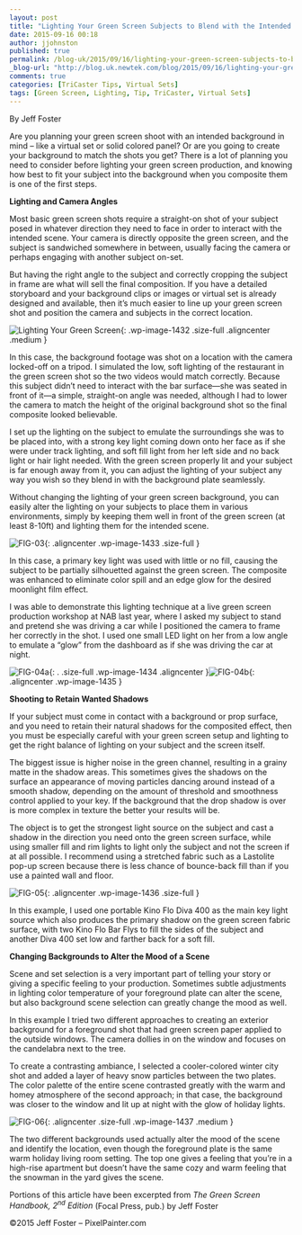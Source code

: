 ```yaml
---
layout: post
title: "Lighting Your Green Screen Subjects to Blend with the Intended Background"
date: 2015-09-16 00:18
author: jjohnston
published: true
permalink: /blog-uk/2015/09/16/lighting-your-green-screen-subjects-to-blend-with-the-intended-background/
_blog-url: "http://blog.uk.newtek.com/blog/2015/09/16/lighting-your-green-screen-subjects-to-blend-with-the-intended-background/"
comments: true
categories: [TriCaster Tips, Virtual Sets]
tags: [Green Screen, Lighting, Tip, TriCaster, Virtual Sets]
---
```

By Jeff Foster

Are you planning your green screen shoot with an intended background in mind – like a virtual set or solid colored panel? Or are you going to create your background to match the shots you get? There is a lot of planning you need to consider before lighting your green screen production, and knowing how best to fit your subject into the background when you composite them is one of the first steps.

**Lighting and Camera Angles**

Most basic green screen shots require a straight-on shot of your subject posed in whatever direction they need to face in order to interact with the intended scene. Your camera is directly opposite the green screen, and the subject is sandwiched somewhere in between, usually facing the camera or perhaps engaging with another subject on-set.

But having the right angle to the subject and correctly cropping the subject in frame are what will sell the final composition. If you have a detailed storyboard and your background clips or images or virtual set is already designed and available, then it’s much easier to line up your green screen shot and position the camera and subjects in the correct location.

![Lighting Your Green Screen](https://233b1d13b450eb6b33b4-ac2a33202ef9b63045cbb3afca178df8.ssl.cf1.rackcdn.com/2015/09/FIG-02.jpg){: .wp-image-1432 .size-full .aligncenter .medium }

In this case, the background footage was shot on a location with the camera locked-off on a tripod. I simulated the low, soft lighting of the restaurant in the green screen shot so the two videos would match correctly. Because this subject didn’t need to interact with the bar surface—she was seated in front of it—a simple, straight-on angle was needed, although I had to lower the camera to match the height of the original background shot so the final composite looked believable.

I set up the lighting on the subject to emulate the surroundings she was to be placed into, with a strong key light coming down onto her face as if she were under track lighting, and soft fill light from her left side and no back light or hair light needed. With the green screen properly lit and your subject is far enough away from it, you can adjust the lighting of your subject any way you wish so they blend in with the background plate seamlessly.

Without changing the lighting of your green screen background, you can easily alter the lighting on your subjects to place them in various environments, simply by keeping them well in front of the green screen (at least 8-10ft) and lighting them for the intended scene.

![FIG-03](https://233b1d13b450eb6b33b4-ac2a33202ef9b63045cbb3afca178df8.ssl.cf1.rackcdn.com/2015/09/FIG-03.jpg){: .aligncenter .wp-image-1433 .size-full }

In this case, a primary key light was used with little or no fill, causing the subject to be partially silhouetted against the green screen. The composite was enhanced to eliminate color spill and an edge glow for the desired moonlight film effect.

I was able to demonstrate this lighting technique at a live green screen production workshop at NAB last year, where I asked my subject to stand and pretend she was driving a car while I positioned the camera to frame her correctly in the shot. I used one small LED light on her from a low angle to emulate a “glow” from the dashboard as if she was driving the car at night.

![FIG-04a](https://233b1d13b450eb6b33b4-ac2a33202ef9b63045cbb3afca178df8.ssl.cf1.rackcdn.com/2015/09/FIG-04a.jpg){: . .size-full .wp-image-1434 .aligncenter }![FIG-04b](https://233b1d13b450eb6b33b4-ac2a33202ef9b63045cbb3afca178df8.ssl.cf1.rackcdn.com/2015/09/FIG-04b.jpg){: .aligncenter .wp-image-1435 }

**Shooting to Retain Wanted Shadows**

If your subject must come in contact with a background or prop surface, and you need to retain their natural shadows for the composited effect, then you must be especially careful with your green screen setup and lighting to get the right balance of lighting on your subject and the screen itself.

The biggest issue is higher noise in the green channel, resulting in a grainy matte in the shadow areas. This sometimes gives the shadows on the surface an appearance of moving particles dancing around instead of a smooth shadow, depending on the amount of threshold and smoothness control applied to your key. If the background that the drop shadow is over is more complex in texture the better your results will be.

The object is to get the strongest light source on the subject and cast a shadow in the direction you need onto the green screen surface, while using smaller fill and rim lights to light only the subject and not the screen if at all possible. I recommend using a stretched fabric such as a Lastolite pop-up screen because there is less chance of bounce-back fill than if you use a painted wall and floor.

![FIG-05](https://233b1d13b450eb6b33b4-ac2a33202ef9b63045cbb3afca178df8.ssl.cf1.rackcdn.com/2015/09/FIG-051.jpg){: .aligncenter .wp-image-1436 .size-full }

In this example, I used one portable Kino Flo Diva 400 as the main key light source which also produces the primary shadow on the green screen fabric surface, with two Kino Flo Bar Flys to fill the sides of the subject and another Diva 400 set low and farther back for a soft fill.

**Changing Backgrounds to Alter the Mood of a Scene**

Scene and set selection is a very important part of telling your story or giving a specific feeling to your production. Sometimes subtle adjustments in lighting color temperature of your foreground plate can alter the scene, but also background scene selection can greatly change the mood as well.

In this example I tried two different approaches to creating an exterior background for a foreground shot that had green screen paper applied to the outside windows. The camera dollies in on the window and focuses on the candelabra next to the tree.

To create a contrasting ambiance, I selected a cooler-colored winter city shot and added a layer of heavy snow particles between the two plates. The color palette of the entire scene contrasted greatly with the warm and homey atmosphere of the second approach; in that case, the background was closer to the window and lit up at night with the glow of holiday lights.

![FIG-06](https://233b1d13b450eb6b33b4-ac2a33202ef9b63045cbb3afca178df8.ssl.cf1.rackcdn.com/2015/09/FIG-06.jpg){: .aligncenter .size-full .wp-image-1437 .medium }

The two different backgrounds used actually alter the mood of the scene and identify the location, even though the foreground plate is the same warm holiday living room setting. The top one gives a feeling that you’re in a high-rise apartment but doesn’t have the same cozy and warm feeling that the snowman in the yard gives the scene.

Portions of this article have been excerpted from *The Green Screen Handbook, 2<sup>nd</sup> Edition* (Focal Press, pub.) by Jeff Foster

©2015 Jeff Foster – PixelPainter.com
